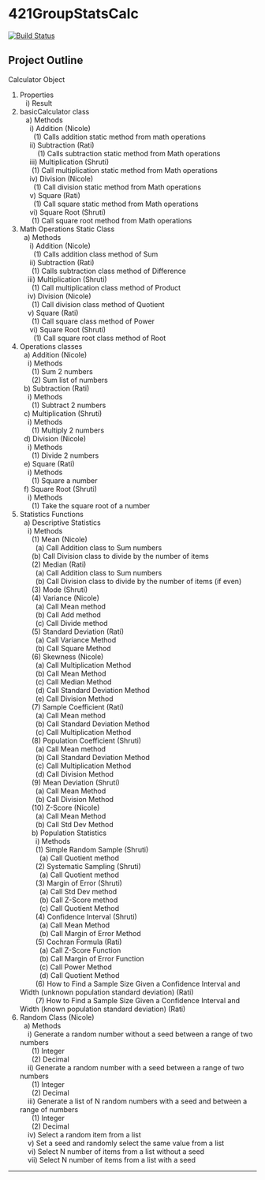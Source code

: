 # 421GroupStatsCalc
[![Build Status](https://travis-ci.org/swarrier16/421GroupStatsCalc.svg?branch=master)](https://travis-ci.org/swarrier16/421GroupStatsCalc)

## Project Outline
Calculator Object
1)	Properties <br>
   &nbsp;&nbsp; i)	Result <br>
2)	basicCalculator class <br>
  &nbsp;&nbsp; a)	Methods <br>
    &nbsp;&nbsp;&nbsp;&nbsp; i)	Addition (Nicole) <br> 
      &nbsp;&nbsp;&nbsp;&nbsp;&nbsp;&nbsp; (1)	Calls addition static method from math operations<br>
    &nbsp;&nbsp;&nbsp;&nbsp; ii)	Subtraction (Rati) <br> 
      &nbsp;&nbsp;&nbsp;&nbsp;&nbsp;&nbsp;&nbsp;&nbsp; (1)	Calls subtraction static method from Math operations<br>
    &nbsp;&nbsp;&nbsp;&nbsp; iii)	Multiplication (Shruti) <br> 
      &nbsp;&nbsp;&nbsp;&nbsp;&nbsp;&nbsp;(1)	 Call multiplication static method from Math operations <br>
    &nbsp;&nbsp;&nbsp;&nbsp; iv)	Division (Nicole) <br> 
      &nbsp;&nbsp;&nbsp;&nbsp;&nbsp;&nbsp; (1)	 Call division static method from Math operations<br>
    &nbsp;&nbsp;&nbsp;&nbsp; v)	Square (Rati) <br> 
      &nbsp;&nbsp;&nbsp;&nbsp;&nbsp;&nbsp; (1)	 Call square static method from Math operations <br>
    &nbsp;&nbsp;&nbsp;&nbsp; vi)	Square Root (Shruti) <br> 
      &nbsp;&nbsp;&nbsp;&nbsp;&nbsp;&nbsp;(1)	Call square root method from Math operations <br>
3)	Math Operations Static Class <br>
  &nbsp;&nbsp;a)	Methods <br>
   &nbsp;&nbsp;&nbsp;&nbsp;  i)	Addition (Nicole) <br>
     &nbsp;&nbsp;&nbsp;&nbsp;&nbsp;&nbsp; (1)	Calls addition class method of Sum <br>
    &nbsp;&nbsp;&nbsp;&nbsp; ii)	Subtraction (Rati) <br>
      &nbsp;&nbsp;&nbsp;&nbsp;&nbsp;&nbsp;(1)	Calls subtraction class method of Difference <br>
    &nbsp;&nbsp;&nbsp;&nbsp;iii)	Multiplication (Shruti) <br>
      &nbsp;&nbsp;&nbsp;&nbsp;&nbsp;&nbsp;(1)	Call multiplication class method of Product <br>
    &nbsp;&nbsp;&nbsp;&nbsp;iv)	Division (Nicole) <br>
      &nbsp;&nbsp;&nbsp;&nbsp;&nbsp;&nbsp;(1)	Call division class method of Quotient <br>
    &nbsp;&nbsp;&nbsp;&nbsp;v)	Square (Rati) <br>
      &nbsp;&nbsp;&nbsp;&nbsp;&nbsp;&nbsp;(1)	Call square class method of Power <br>
   &nbsp;&nbsp;&nbsp;&nbsp; vi)	Square Root (Shruti) <br>
     &nbsp;&nbsp;&nbsp;&nbsp;&nbsp;&nbsp; (1)	Call square root class method of Root <br>
4)	Operations classes <br>
&nbsp;&nbsp;a)	Addition (Nicole) <br>
&nbsp;&nbsp;&nbsp;&nbsp;i)	Methods <br>
&nbsp;&nbsp;&nbsp;&nbsp;&nbsp;&nbsp;(1)	Sum 2 numbers <br>
&nbsp;&nbsp;&nbsp;&nbsp;&nbsp;&nbsp;(2)	Sum list of numbers <br>
&nbsp;&nbsp;b)	Subtraction (Rati) <br>
&nbsp;&nbsp;&nbsp;&nbsp;i)	Methods <br>
&nbsp;&nbsp;&nbsp;&nbsp;&nbsp;&nbsp;(1)	Subtract 2 numbers <br>
&nbsp;&nbsp;c)	Multiplication (Shruti) <br>
&nbsp;&nbsp;&nbsp;&nbsp;i)	Methods <br>
&nbsp;&nbsp;&nbsp;&nbsp;&nbsp;&nbsp;(1)	Multiply 2 numbers <br>
&nbsp;&nbsp;d)	Division (Nicole)<br>
&nbsp;&nbsp;&nbsp;&nbsp;i)	Methods <br>
&nbsp;&nbsp;&nbsp;&nbsp;&nbsp;&nbsp;(1)	Divide 2 numbers <br>
&nbsp;&nbsp;e)	Square (Rati) <br>
&nbsp;&nbsp;&nbsp;&nbsp;i)	Methods <br>
&nbsp;&nbsp;&nbsp;&nbsp;&nbsp;&nbsp;(1)	Square a number <br>
&nbsp;&nbsp;f)	Square Root (Shruti) <br>
&nbsp;&nbsp;&nbsp;&nbsp;i)	Methods <br>
&nbsp;&nbsp;&nbsp;&nbsp;&nbsp;&nbsp;(1)	Take the square root of a number <br>
5)	Statistics Functions <br>
&nbsp;&nbsp;a)	Descriptive Statistics <br>
&nbsp;&nbsp;&nbsp;&nbsp;i)	Methods <br>
&nbsp;&nbsp;&nbsp;&nbsp;&nbsp;&nbsp;(1)	Mean (Nicole)<br>
&nbsp;&nbsp;&nbsp;&nbsp;&nbsp;&nbsp;&nbsp;&nbsp;(a)	Call Addition class to Sum numbers <br>
&nbsp;&nbsp;&nbsp;&nbsp;&nbsp;&nbsp;(b)	Call Division class to divide by the number of items <br>
&nbsp;&nbsp;&nbsp;&nbsp;&nbsp;&nbsp;(2)	Median (Rati) <br>
&nbsp;&nbsp;&nbsp;&nbsp;&nbsp;&nbsp;&nbsp;&nbsp;(a)	Call Addition class to Sum numbers <br>
&nbsp;&nbsp;&nbsp;&nbsp;&nbsp;&nbsp;&nbsp;&nbsp;(b)	Call Division class to divide by the number of items (if even) <br>
&nbsp;&nbsp;&nbsp;&nbsp;&nbsp;&nbsp;(3)	Mode (Shruti) <br>
&nbsp;&nbsp;&nbsp;&nbsp;&nbsp;&nbsp;(4)	Variance (Nicole) <br>
&nbsp;&nbsp;&nbsp;&nbsp;&nbsp;&nbsp;&nbsp;&nbsp;(a)	Call Mean method <br>
&nbsp;&nbsp;&nbsp;&nbsp;&nbsp;&nbsp;&nbsp;&nbsp;(b)	Call Add method <br>
&nbsp;&nbsp;&nbsp;&nbsp;&nbsp;&nbsp;&nbsp;&nbsp;(c)	Call Divide method <br>
&nbsp;&nbsp;&nbsp;&nbsp;&nbsp;&nbsp;(5)	Standard Deviation (Rati) <br>
&nbsp;&nbsp;&nbsp;&nbsp;&nbsp;&nbsp;&nbsp;&nbsp;(a)	Call Variance Method <br>
&nbsp;&nbsp;&nbsp;&nbsp;&nbsp;&nbsp;&nbsp;&nbsp;(b)	Call Square Method <br>
&nbsp;&nbsp;&nbsp;&nbsp;&nbsp;&nbsp;(6)	Skewness (Nicole) <br>
&nbsp;&nbsp;&nbsp;&nbsp;&nbsp;&nbsp;&nbsp;&nbsp;(a)	Call Multiplication Method <br>
&nbsp;&nbsp;&nbsp;&nbsp;&nbsp;&nbsp;&nbsp;&nbsp;(b)	Call Mean Method <br>
&nbsp;&nbsp;&nbsp;&nbsp;&nbsp;&nbsp;&nbsp;&nbsp;(c)	Call Median Method <br>
&nbsp;&nbsp;&nbsp;&nbsp;&nbsp;&nbsp;&nbsp;&nbsp;(d)	Call Standard Deviation Method <br>
&nbsp;&nbsp;&nbsp;&nbsp;&nbsp;&nbsp;&nbsp;&nbsp;(e)	Call Division Method <br>
&nbsp;&nbsp;&nbsp;&nbsp;&nbsp;&nbsp;(7)	Sample Coefficient (Rati) <br>
&nbsp;&nbsp;&nbsp;&nbsp;&nbsp;&nbsp;&nbsp;&nbsp;(a)	Call Mean method <br>
&nbsp;&nbsp;&nbsp;&nbsp;&nbsp;&nbsp;&nbsp;&nbsp;(b)	Call Standard Deviation Method <br>
&nbsp;&nbsp;&nbsp;&nbsp;&nbsp;&nbsp;&nbsp;&nbsp;(c)	Call Multiplication Method <br>
&nbsp;&nbsp;&nbsp;&nbsp;&nbsp;&nbsp;(8)	Population Coefficient (Shruti) <br>
&nbsp;&nbsp;&nbsp;&nbsp;&nbsp;&nbsp;&nbsp;&nbsp;(a)	Call Mean method <br>
&nbsp;&nbsp;&nbsp;&nbsp;&nbsp;&nbsp;&nbsp;&nbsp;(b)	Call Standard Deviation Method <br>
&nbsp;&nbsp;&nbsp;&nbsp;&nbsp;&nbsp;&nbsp;&nbsp;(c)	Call Multiplication Method <br>
&nbsp;&nbsp;&nbsp;&nbsp;&nbsp;&nbsp;&nbsp;&nbsp;(d)	Call Division Method <br>
&nbsp;&nbsp;&nbsp;&nbsp;&nbsp;&nbsp;(9)	Mean Deviation (Shruti)<br>
&nbsp;&nbsp;&nbsp;&nbsp;&nbsp;&nbsp;&nbsp;&nbsp;(a)	Call Mean Method <br>
&nbsp;&nbsp;&nbsp;&nbsp;&nbsp;&nbsp;&nbsp;&nbsp;(b)	Call Division Method <br>
&nbsp;&nbsp;&nbsp;&nbsp;&nbsp;&nbsp;(10)	Z-Score (Nicole) <br>
&nbsp;&nbsp;&nbsp;&nbsp;&nbsp;&nbsp;&nbsp;&nbsp;(a)	Call Mean Method <br>
&nbsp;&nbsp;&nbsp;&nbsp;&nbsp;&nbsp;&nbsp;&nbsp;(b)	Call Std Dev Method <br>
&nbsp;&nbsp;&nbsp;&nbsp;&nbsp;&nbsp;b)	Population Statistics <br>
&nbsp;&nbsp;&nbsp;&nbsp;&nbsp;&nbsp;&nbsp;&nbsp;i)	Methods <br>
&nbsp;&nbsp;&nbsp;&nbsp;&nbsp;&nbsp;&nbsp;&nbsp;(1)	Simple Random Sample (Shruti) <br>
&nbsp;&nbsp;&nbsp;&nbsp;&nbsp;&nbsp;&nbsp;&nbsp;&nbsp;&nbsp;(a)	Call Quotient method <br>
&nbsp;&nbsp;&nbsp;&nbsp;&nbsp;&nbsp;&nbsp;&nbsp;(2)	Systematic Sampling (Shruti) <br>
&nbsp;&nbsp;&nbsp;&nbsp;&nbsp;&nbsp;&nbsp;&nbsp;&nbsp;&nbsp;(a)	Call Quotient method <br>
&nbsp;&nbsp;&nbsp;&nbsp;&nbsp;&nbsp;&nbsp;&nbsp;(3)	Margin of Error (Shruti) <br>
&nbsp;&nbsp;&nbsp;&nbsp;&nbsp;&nbsp;&nbsp;&nbsp;&nbsp;&nbsp;(a)	Call Std Dev method <br>
&nbsp;&nbsp;&nbsp;&nbsp;&nbsp;&nbsp;&nbsp;&nbsp;&nbsp;&nbsp;(b)	Call Z-Score method <br>
&nbsp;&nbsp;&nbsp;&nbsp;&nbsp;&nbsp;&nbsp;&nbsp;&nbsp;&nbsp;(c)	Call Quotient Method <br>
&nbsp;&nbsp;&nbsp;&nbsp;&nbsp;&nbsp;&nbsp;&nbsp;(4)	Confidence Interval (Shruti) <br>
&nbsp;&nbsp;&nbsp;&nbsp;&nbsp;&nbsp;&nbsp;&nbsp;&nbsp;&nbsp;(a)	Call Mean Method <br>
&nbsp;&nbsp;&nbsp;&nbsp;&nbsp;&nbsp;&nbsp;&nbsp;&nbsp;&nbsp;(b)	Call Margin of Error Method <br>
&nbsp;&nbsp;&nbsp;&nbsp;&nbsp;&nbsp;&nbsp;&nbsp;(5)	Cochran Formula (Rati) <br>
&nbsp;&nbsp;&nbsp;&nbsp;&nbsp;&nbsp;&nbsp;&nbsp;&nbsp;&nbsp;(a)	Call Z-Score Function <br>
&nbsp;&nbsp;&nbsp;&nbsp;&nbsp;&nbsp;&nbsp;&nbsp;&nbsp;&nbsp;(b)	Call Margin of Error Function <br>
&nbsp;&nbsp;&nbsp;&nbsp;&nbsp;&nbsp;&nbsp;&nbsp;&nbsp;&nbsp;(c)	Call Power Method <br>
&nbsp;&nbsp;&nbsp;&nbsp;&nbsp;&nbsp;&nbsp;&nbsp;&nbsp;&nbsp;(d)	Call Quotient Method <br>
&nbsp;&nbsp;&nbsp;&nbsp;&nbsp;&nbsp;&nbsp;&nbsp;(6)	How to Find a Sample Size Given a Confidence Interval and Width (unknown population standard deviation) (Rati) <br>
&nbsp;&nbsp;&nbsp;&nbsp;&nbsp;&nbsp;&nbsp;&nbsp;(7)	How to Find a Sample Size Given a Confidence Interval and Width (known population standard deviation) (Rati) <br>
6)	Random Class (Nicole)<br>
&nbsp;&nbsp;a)	Methods <br>
&nbsp;&nbsp;&nbsp;&nbsp;i)	Generate a random number without a seed between a range of two numbers <br>
&nbsp;&nbsp;&nbsp;&nbsp;&nbsp;&nbsp;(1)	Integer <br>
&nbsp;&nbsp;&nbsp;&nbsp;&nbsp;&nbsp;(2)	Decimal <br>
&nbsp;&nbsp;&nbsp;&nbsp;ii)	Generate a random number with a seed between a range of two numbers <br>
&nbsp;&nbsp;&nbsp;&nbsp;&nbsp;&nbsp;(1)	Integer <br>
&nbsp;&nbsp;&nbsp;&nbsp;&nbsp;&nbsp;(2)	Decimal <br>
&nbsp;&nbsp;&nbsp;&nbsp;iii)	Generate a list of N random numbers with a seed and between a range of numbers  <br>
&nbsp;&nbsp;&nbsp;&nbsp;&nbsp;&nbsp;(1)	Integer <br>
&nbsp;&nbsp;&nbsp;&nbsp;&nbsp;&nbsp;(2)	Decimal <br>
&nbsp;&nbsp;&nbsp;&nbsp;iv)	Select a random item from a list <br>
&nbsp;&nbsp;&nbsp;&nbsp;v)	Set a seed and randomly select the same value from a list <br>
&nbsp;&nbsp;&nbsp;&nbsp;vi)	Select N number of items from a list without a seed <br>
&nbsp;&nbsp;&nbsp;&nbsp;vii)	Select N number of items from a list with a seed <br>

<hr>

